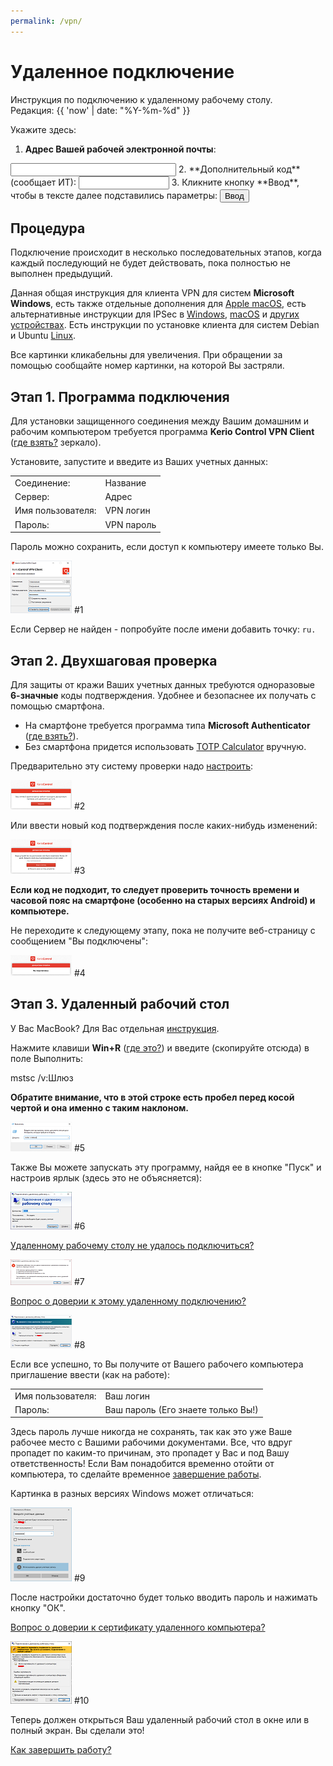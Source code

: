 ```yaml
---
permalink: /vpn/
---
```

# Удаленное подключение

Инструкция по подключению к удаленному рабочему столу.  
Редакция: {{ 'now' | date: "%Y-%m-%d" }}

<script>function calc(btn){
var e=document.getElementById('email').value.trim();
var c=document.getElementById('code').value;
if(/^.+@...+\...+/.test(e)){var x=/(.+)@((..(.+))\...+)/;
document.getElementById('pt').innerHTML='Ваши параметры';
document.getElementById('p0').innerHTML=e.replace(x,'$3');
document.getElementById('p1').innerHTML=e.replace(x,'mail.$2');
l1=e.replace(x,'https://$2/client/');
document.getElementById('l1').innerHTML=
'<a target="_blank" href="'+l1+'">'+l1+'</a>';
document.getElementById('p2').innerHTML=e.replace(x,'$1');
document.getElementById('p3').innerHTML=c.replace(/\s/g,'');
document.getElementById('p4').innerHTML=e.replace(x,'mstsc /v:kerio.$2');
document.getElementById('p5').innerHTML=e.replace(x,'$4\\$1');
document.getElementById('p6').innerHTML='Ваш пароль ***';
btn.innerHTML='Готово!';
}else{alert('Укажите email!');}}</script>

Укажите здесь:

1. **Адрес Вашей рабочей электронной почты**:  
<input type="text" size="30" id="email"/>
2. **Дополнительный код** (сообщает ИТ):  
<input type="text" size="15" id="code"/>
3. Кликните кнопку **Ввод**,
чтобы в тексте далее подставились <span id="pt">параметры</span>:  
<button onClick="calc(this);">Ввод</button>

## Процедура

Подключение происходит в несколько последовательных этапов, когда каждый
последующий не будет действовать, пока полностью не выполнен предыдущий.

Данная общая инструкция для клиента VPN для систем **Microsoft Windows**,
есть также отдельные дополнения для [Apple macOS][macos], есть альтернативные
инструкции для IPSec в [Windows][ipsec-win], [macOS][ipsec-mac] и
[других устройствах][IPSec].
Есть инструкции по установке клиента для систем Debian и Ubuntu [Linux][linux].

Все картинки кликабельны для увеличения. При обращении за помощью
сообщайте номер картинки, на которой Вы застряли.

## Этап 1. Программа подключения

Для установки защищенного соединения между Вашим домашним и рабочим компьютером
требуется программа **Kerio Control VPN Client** ([где взять?][download]
<span id="l1">зеркало</span>).

Установите, запустите и введите из Ваших учетных данных:

|||
---|---
Соединение: | <span id="p0">Название</span>
Сервер: | <span id="p1">Адрес</span>
Имя пользователя: | <span id="p2">VPN логин</span>
Пароль: | <span id="p3">VPN пароль</span>

Пароль можно сохранить, если доступ к компьютеру имеете только Вы.

[![th-connect]][pic-connect] #1

Если Сервер не найден - попробуйте после имени добавить точку: `ru.`

## Этап 2. Двухшаговая проверка

Для защиты от кражи Ваших учетных данных требуются одноразовые **6-значные**
коды подтверждения. Удобнее и безопаснее их получать с помощью смартфона.

* На смартфоне требуется программа типа **Microsoft Authenticator**
([где взять?][appstore]).
* Без смартфона придется использовать [TOTP Calculator] вручную.

Предварительно эту систему проверки надо [настроить][2fa]:

[![th-2fa-setup]][pic-2fa-setup] #2

Или ввести новый код подтверждения после каких-нибудь изменений:

[![th-30days]][pic-30days] #3

**Если код не подходит, то следует проверить точность времени и часовой пояс
на смартфоне (особенно на старых версиях Android) и компьютере.**

Не переходите к следующему этапу, пока не получите веб-страницу с сообщением
"Вы подключены":

[![th-connected]][pic-connected] #4

## Этап 3. Удаленный рабочий стол

У Вас MacBook? Для Вас отдельная [инструкция][macos].

Нажмите клавиши **Win+R** ([где это?][WinR]) и введите (скопируйте отсюда)
в поле Выполнить:

<span id="p4">mstsc /v:Шлюз</span>

**Обратите внимание, что в этой строке есть пробел перед косой чертой и она
именно с таким наклоном.**

[![th-run]][pic-run] #5

Также Вы можете запускать эту программу, найдя ее в кнопке "Пуск" и настроив
ярлык (здесь это не объясняется):

[![th-rdp]][pic-rdp] #6

[Удаленному рабочему столу не удалось подключиться?][noreply]

[![th-noreply]][pic-noreply] #7

[Вопрос о доверии к этому удаленному подключению?][trust]

[![th-trust]][pic-trust] #8

Если все успешно, то Вы получите от Вашего рабочего компьютера приглашение
ввести (как на работе):

|||
---|---
Имя пользователя: | <span id="p5">Ваш логин</span>
Пароль: | <span id="p6">Ваш пароль</span> (Его знаете только Вы!)

Здесь пароль лучше никогда не сохранять, так как это уже Ваше рабочее место
с Вашими рабочими документами. Все, что вдруг пропадет по каким-то причинам,
это пропадет у Вас и под Вашу ответственность! Если Вам понадобится временно
отойти от компьютера, то сделайте временное [завершение работы][exit].

Картинка в разных версиях Windows может отличаться:

[![th-user2]][pic-user2] #9

После настройки достаточно будет только вводить пароль и нажимать кнопку "ОК".

[Вопрос о доверии к сертификату удаленного компьютера?][pc2]

[![th-pc2]][pic-pc2] #10

Теперь должен открыться Ваш удаленный рабочий стол в окне или в полный экран.
Вы сделали это!

[Как завершить работу?][exit]

[VPN Calculator]: /VPN.html "Генератор параметров для VPN"
[download]: download "Скачать"
[macos]: macos "На Макбуках"
[linux]: linux "На Linux"
[IPSec]: ipsec "На планшетах"
[ipsec-win]: ipsec-win "IPSec на Windows"
[ipsec-mac]: ipsec-mac "IPSec на Макбуках"
[appstore]: appstore "Authenticator"
[TOTP Calculator]: /TOTP.html "Генератор кодов TOTP"
[2fa]: 2fa "Настройка двухшаговой проверки"
[WinR]: win-r "Где найти Win+R"
[noreply]: noreply "Не удалось подключиться"
[trust]: trust "О доверии"
[pc2]: pc2 "О доверии"
[exit]: exit "Завершение работы"

[th-connect]: /assets/img/connect_t.png
[pic-connect]: /assets/img/connect.png "Установить соединение (кликните для увеличения)"
[th-2fa-setup]: /assets/img/2fa-setup_t.png
[pic-2fa-setup]: /assets/img/2fa-setup.png "Настроить двухшаговую проверку (кликните для увеличения)"
[th-30days]: /assets/img/30days_t.png
[pic-30days]: /assets/img/30days.png "Код подтверждения (кликните для увеличения)"
[th-connected]: /assets/img/connected_t.png
[pic-connected]: /assets/img/connected.png "Вы подключены (кликните для увеличения)"
[th-run]: /assets/img/run_t.png
[pic-run]: /assets/img/run.png "Выполнить (кликните для увеличения)"
[th-rdp]: /assets/img/rdp_t.png
[pic-rdp]: /assets/img/rdp.png "Подключение к удаленному рабочему столу (кликните для увеличения)"
[th-noreply]: /assets/img/noreply_t.png
[pic-noreply]: /assets/img/noreply.png "Не удалось подключиться? (кликните для увеличения)"
[th-trust]: /assets/img/trust_t.png
[pic-trust]: /assets/img/trust.png "Вопрос о доверии (кликните для увеличения)"
[th-user2]: /assets/img/user2_t.png
[pic-user2]: /assets/img/user2.png "Введите учетные данные (кликните для увеличения)"
[th-pc2]: /assets/img/pc2_t.png
[pic-pc2]: /assets/img/pc2.png "Вопрос о доверии (кликните для увеличения)"
